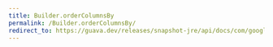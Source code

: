 ```yaml
---
title: Builder.orderColumnsBy
permalink: /Builder.orderColumnsBy/
redirect_to: https://guava.dev/releases/snapshot-jre/api/docs/com/google/common/collect/ImmutableTable.Builder.html#orderColumnsBy-java.util.Comparator-
---
```


